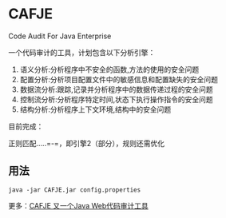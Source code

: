 # CAFJE
Code Audit For Java Enterprise

一个代码审计的工具，计划包含以下分析引擎：

1. 语义分析:分析程序中不安全的函数,方法的使用的安全问题
2. 配置分析:分析项目配置文件中的敏感信息和配置缺失的安全问题
3. 数据流分析:跟踪,记录并分析程序中的数据传递过程的安全问题
4. 控制流分析:分析程序特定时间,状态下执行操作指令的安全问题
5. 结构分析:分析程序上下文环境,结构中的安全问题

目前完成：

正则匹配.....=-=，即引擎2（部分），规则还需优化

## 用法

```
java -jar CAFJE.jar config.properties
```

更多：[CAFJE 又一个Java Web代码审计工具](http://eveino.com/216.html)